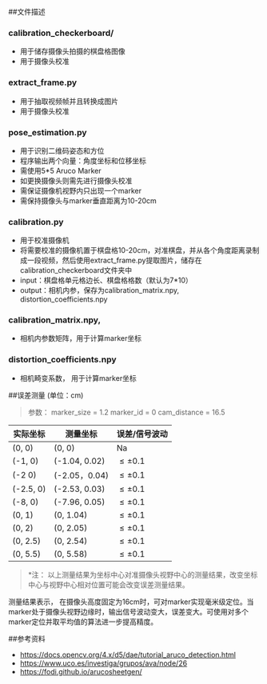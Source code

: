 ##文件描述
### calibration_checkerboard/
* 用于储存摄像头拍摄的棋盘格图像
* 用于摄像头校准

###  extract_frame.py
* 用于抽取视频帧并且转换成图片
* 用于摄像头校准

### pose_estimation.py
* 用于识别二维码姿态和方位
* 程序输出两个向量：角度坐标和位移坐标
* 需使用5*5 Aruco Marker
* 如更换摄像头则需先进行摄像头校准
* 需保证摄像机视野内只出现一个marker
* 需保持摄像头与marker垂直距离为10-20cm

### calibration.py
* 用于校准摄像机
* 将需要校准的摄像机置于棋盘格10-20cm，对准棋盘，并从各个角度距离录制成一段视频，然后使用extract\_frame.py提取图片，储存在calibration_checkerboard文件夹中
* input：棋盘格单元格边长、棋盘格格数（默认为7*10）
* output：相机内参，保存为calibration\_matrix.npy, distortion_coefficients.npy

### calibration\_matrix.npy,
* 相机内参数矩阵，用于计算marker坐标

### distortion\_coefficients.npy 
* 相机畸变系数， 用于计算marker坐标

##误差测量 (单位：cm)
> 参数：
> marker\_size = 1.2
> marker\_id = 0
> cam_distance = 16.5 

| 实际坐标 | 测量坐标 | 误差/信号波动 |
|----------|----------|------|  
|      (0, 0)    |    (0, 0)     |   Na   |
|      (-1, 0)    |     (-1.04, 0.02)     |   $\leq \pm$0.1  |
|    (-2 0)     |      (-2.05，0.04)   |    $\leq \pm$0.1  |
|     (-2.5, 0)     |      (-2.53, 0.03)     |  $\leq \pm$0.1   |
|     (-8, 0)     |      (-7.96, 0.05)     |  $\leq \pm$0.1   |
|      (0, 1)    |     (0, 1.04)     |   $\leq \pm$0.1  |
|    (0, 2)     |      (0, 2.05)   |    $\leq \pm$0.1  |
|     (0, 2.5)     |      (0, 2.54)     |  $\leq \pm$0.1   |
|     (0, 5.5)     |      (0, 5.58)     |  $\leq \pm$0.1   |

> *注： 以上测量结果为坐标中心对准摄像头视野中心的测量结果，改变坐标中心与视野中心相对位置可能会改变误差测量结果。

测量结果表示， 在摄像头高度固定为16cm时，可对marker实现毫米级定位。当marker处于摄像头视野边缘时，输出信号波动变大，误差变大。可使用对多个marker定位并取平均值的算法进一步提高精度。


##参考资料
* https://docs.opencv.org/4.x/d5/dae/tutorial_aruco_detection.html
* https://www.uco.es/investiga/grupos/ava/node/26
* https://fodi.github.io/arucosheetgen/